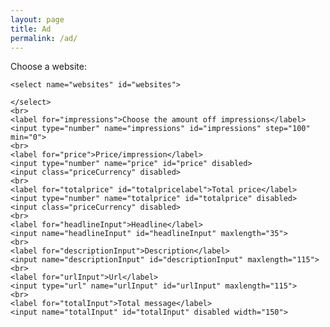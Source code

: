 ```yaml
---
layout: page
title: Ad
permalink: /ad/
---
```


<html lang="en">
<head>
    <meta charset="UTF-8">
    <title>Create an add</title>
    <script type="text/javascript" src="https://ajax.googleapis.com/ajax/libs/jquery/1.7.1/jquery.min.js"></script>
    <script src="process.js"></script>
</head>
<body>
<form>
    <label for="websites">Choose a website:</label>

    <select name="websites" id="websites">

    </select>
    <br>
    <label for="impressions">Choose the amount off impressions</label>
    <input type="number" name="impressions" id="impressions" step="100" min="0">
    <br>
    <label for="price">Price/impression</label>
    <input type="number" name="price" id="price" disabled>
    <input class="priceCurrency" disabled>
    <br>
    <label for="totalprice" id="totalpricelabel">Total price</label>
    <input type="number" name="totalprice" id="totalprice" disabled>
    <input class="priceCurrency" disabled>
    <br>
    <label for="headlineInput">Headline</label>
    <input name="headlineInput" id="headlineInput" maxlength="35">
    <br>
    <label for="descriptionInput">Description</label>
    <input name="descriptionInput" id="descriptionInput" maxlength="115">
    <br>
    <label for="urlInput">Url</label>
    <input type="url" name="urlInput" id="urlInput" maxlength="115">
    <br>
    <label for="totalInput">Total message</label>
    <input name="totalInput" id="totalInput" disabled width="150">
</form>
</body>
</html>
